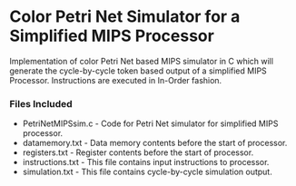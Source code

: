 # Color Petri Net Simulator for a Simplified MIPS Processor

Implementation of color Petri Net based MIPS simulator in C which will generate 
the cycle-by-cycle token based output of a simplified MIPS Processor. Instructions 
are executed in In-Order fashion.


### Files Included

* PetriNetMIPSsim.c - Code for Petri Net simulator for simplified MIPS processor.
* datamemory.txt    - Data memory contents before the start of processor.
* registers.txt     - Register contents before the start of processor.
* instructions.txt  - This file contains input instructions to processor.
* simulation.txt    - This file contains cycle-by-cycle simulation output.  
